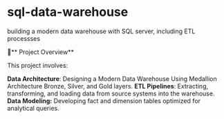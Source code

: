 # sql-data-warehouse
building a modern data warehouse with SQL server, including ETL processses

**📖**** Project Overview**


This project involves:

**Data Architecture**: Designing a Modern Data Warehouse Using Medallion Architecture Bronze, Silver, and Gold layers.
**ETL Pipelines**: Extracting, transforming, and loading data from source systems into the warehouse.
**Data Modeling:** Developing fact and dimension tables optimized for analytical queries.
